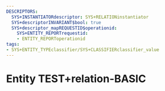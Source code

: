 ```yaml
---
DESCRIPTORS:
  SYS+INSTANTIATORdescriptor: SYS+RELATIONinstantiator
  SYS+descriptorINVARIANT$bool: true
  SYS+descriptor_mapREQUESTID$operationid:
    SYS+ENTITY_REPORTrequestid:
    - ENTITY_REPORToperationid
tags:
- SYS+ENTITY_TYPEclassifier/SYS+CLASSIFIERclassifier_value
---
```

# Entity TEST+relation-BASIC

